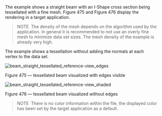 ﻿The example shows a straight beam with an I-Shape cross section being tessellated with a fine mesh. Figure 475 and Figure 476 display the rendering in a target application.



> 
> NOTE  The density of the mesh depends on the algorithm used by the application. In general it is recommended to not use an overly fine mesh to minimize data set sizes. The mesh density of the example is already very high.
> 


The example shows a tessellation without adding the normals at each vertex to the data set.


![beam_straight_tessellated_reference-view_edges](../../figures/examples/beam_straight_tessellated_reference-view_edges.png)

Figure 475 — tessellated beam visualized with edges visible

![beam_straight_tessellated_reference-view_shaded](../../figures/examples/beam_straight_tessellated_reference-view_shaded.png)


Figure 476 — tessellated beam visualized without edges



> 
> NOTE  There is no color information within the file, the displayed color has been set by the target application as a default.
> 



